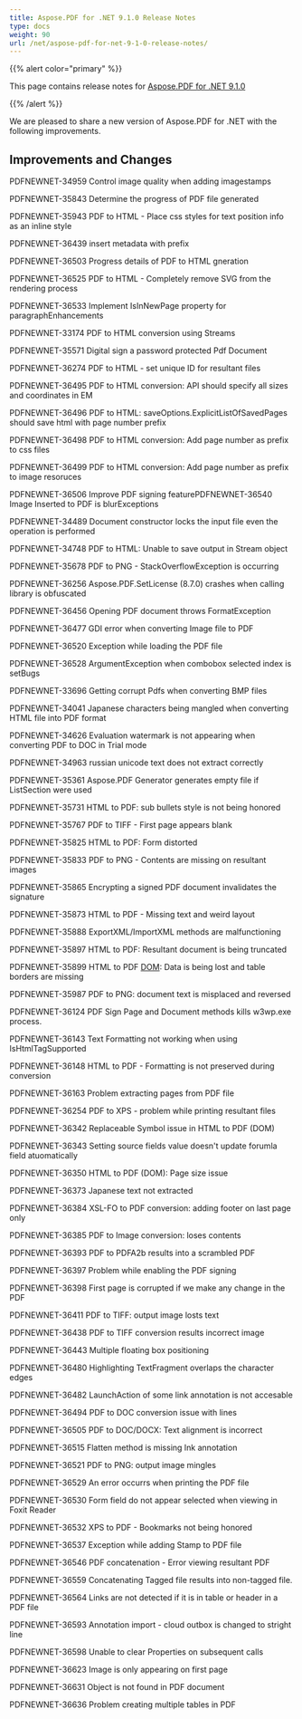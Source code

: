 ```yaml
---
title: Aspose.PDF for .NET 9.1.0 Release Notes
type: docs
weight: 90
url: /net/aspose-pdf-for-net-9-1-0-release-notes/
---
```


{{% alert color="primary" %}} 

This page contains release notes for [Aspose.PDF for .NET 9.1.0](http://www.aspose.com/downloads/pdf/net/new-releases/aspose.pdf-for-.net-9.1.0/)

{{% /alert %}} 

We are pleased to share a new version of Aspose.PDF for .NET with the following improvements.
## **Improvements and Changes**
PDFNEWNET-34959 Control image quality when adding imagestamps

PDFNEWNET-35843 Determine the progress of PDF file generated

PDFNEWNET-35943 PDF to HTML - Place css styles for text position info as an inline style

PDFNEWNET-36439 insert metadata with prefix

PDFNEWNET-36503 Progress details of PDF to HTML gneration

PDFNEWNET-36525 PDF to HTML - Completely remove SVG from the rendering process

PDFNEWNET-36533 Implement IsInNewPage property for paragraphEnhancements

PDFNEWNET-33174 PDF to HTML conversion using Streams

PDFNEWNET-35571 Digital sign a password protected Pdf Document

PDFNEWNET-36274 PDF to HTML - set unique ID for resultant files

PDFNEWNET-36495 PDF to HTML conversion: API should specify all sizes and coordinates in EM

PDFNEWNET-36496 PDF to HTML: saveOptions.ExplicitListOfSavedPages should save html with page number prefix

PDFNEWNET-36498 PDF to HTML conversion: Add page number as prefix to css files

PDFNEWNET-36499 PDF to HTML conversion: Add page number as prefix to image resoruces

PDFNEWNET-36506 Improve PDF signing featurePDFNEWNET-36540 Image Inserted to PDF is blurExceptions

PDFNEWNET-34489 Document constructor locks the input file even the operation is performed

PDFNEWNET-34748 PDF to HTML: Unable to save output in Stream object

PDFNEWNET-35678 PDF to PNG - StackOverflowException is occurring

PDFNEWNET-36256 Aspose.PDF.SetLicense (8.7.0) crashes when calling library is obfuscated

PDFNEWNET-36456 Opening PDF document throws FormatException

PDFNEWNET-36477 GDI error when converting Image file to PDF

PDFNEWNET-36520 Exception while loading the PDF file

PDFNEWNET-36528 ArgumentException when combobox selected index is setBugs

PDFNEWNET-33696 Getting corrupt Pdfs when converting BMP files

PDFNEWNET-34041 Japanese characters being mangled when converting HTML file into PDF format

PDFNEWNET-34626 Evaluation watermark is not appearing when converting PDF to DOC in Trial mode

PDFNEWNET-34963 russian unicode text does not extract correctly

PDFNEWNET-35361 Aspose.PDF Generator generates empty file if ListSection were used

PDFNEWNET-35731 HTML to PDF: sub bullets style is not being honored

PDFNEWNET-35767 PDF to TIFF - First page appears blank

PDFNEWNET-35825 HTML to PDF: Form distorted

PDFNEWNET-35833 PDF to PNG - Contents are missing on resultant images

PDFNEWNET-35865 Encrypting a signed PDF document invalidates the signature

PDFNEWNET-35873 HTML to PDF - Missing text and weird layout

PDFNEWNET-35888 ExportXML/ImportXML methods are malfunctioning

PDFNEWNET-35897 HTML to PDF: Resultant document is being truncated

PDFNEWNET-35899 HTML to PDF [DOM](/pages/createpage.action?spaceKey=pdfnet&title=DOM&linkCreation=true&fromPageId=7120592): Data is being lost and table borders are missing

PDFNEWNET-35987 PDF to PNG: document text is misplaced and reversed

PDFNEWNET-36124 PDF Sign Page and Document methods kills w3wp.exe process.

PDFNEWNET-36143 Text Formatting not working when using IsHtmlTagSupported

PDFNEWNET-36148 HTML to PDF - Formatting is not preserved during conversion

PDFNEWNET-36163 Problem extracting pages from PDF file

PDFNEWNET-36254 PDF to XPS - problem while printing resultant files

PDFNEWNET-36342 Replaceable Symbol issue in HTML to PDF (DOM)

PDFNEWNET-36343 Setting source fields value doesn't update forumla field atuomatically

PDFNEWNET-36350 HTML to PDF (DOM): Page size issue

PDFNEWNET-36373 Japanese text not extracted

PDFNEWNET-36384 XSL-FO to PDF conversion: adding footer on last page only

PDFNEWNET-36385 PDF to Image conversion: loses contents

PDFNEWNET-36393 PDF to PDFA2b results into a scrambled PDF

PDFNEWNET-36397 Problem while enabling the PDF signing

PDFNEWNET-36398 First page is corrupted if we make any change in the PDF

PDFNEWNET-36411 PDF to TIFF: output image losts text

PDFNEWNET-36438 PDF to TIFF conversion results incorrect image

PDFNEWNET-36443 Multiple floating box positioning

PDFNEWNET-36480 Highlighting TextFragment overlaps the character edges

PDFNEWNET-36482 LaunchAction of some link annotation is not accesable

PDFNEWNET-36494 PDF to DOC conversion issue with lines

PDFNEWNET-36505 PDF to DOC/DOCX: Text alignment is incorrect

PDFNEWNET-36515 Flatten method is missing Ink annotation

PDFNEWNET-36521 PDF to PNG: output image mingles

PDFNEWNET-36529 An error occurrs when printing the PDF file

PDFNEWNET-36530 Form field do not appear selected when viewing in Foxit Reader

PDFNEWNET-36532 XPS to PDF - Bookmarks not being honored

PDFNEWNET-36537 Exception while adding Stamp to PDF file

PDFNEWNET-36546 PDF concatenation - Error viewing resultant PDF

PDFNEWNET-36559 Concatenating Tagged file results into non-tagged file.

PDFNEWNET-36564 Links are not detected if it is in table or header in a PDF file

PDFNEWNET-36593 Annotation import - cloud outbox is changed to stright line

PDFNEWNET-36598 Unable to clear Properties on subsequent calls

PDFNEWNET-36623 Image is only appearing on first page

PDFNEWNET-36631 Object is not found in PDF document

PDFNEWNET-36636 Problem creating multiple tables in PDF

